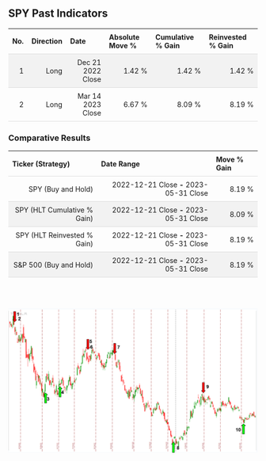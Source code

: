 
<style>
.hits {
            border-collapse: collapse;
            width: 100%;
        }
        .hits th, td {
            padding: 8px;
            border-bottom: 1px solid #ddd;
        }
        
        .hits td {text-align: right;}
        .hits th {text-align: left;}
        
        .hits tr:nth-child(even) {
            background-color: #f2f2f2;
        }
        
        .chartCol {
            width: 50%;
            float: left;
            padding: 20px;
        }  
</style>
    
<br>

## SPY Past Indicators

<table class="hits">
    <tr>
        <th>No.</th>
        <th>Direction</th>
        <th>Date</th>
        <th>Absolute Move %</th>
        <th>Cumulative % Gain</th>
        <th>Reinvested % Gain</th>
      </tr>
    <tr>
        <td>1</td>
        <td>Long</td>
        <td>Dec 21 2022 Close</td>
        <td>1.42 %</td>
        <td>1.42 %</td>
        <td>1.42 %</td>
    </tr>
    <tr>
        <td>2</td>
        <td>Long</td>
        <td>Mar 14 2023 Close</td>
        <td>6.67 %</td>
        <td>8.09 %</td>
        <td>8.19 %</td>
    </tr>
    
</table>

### Comparative Results

<table class="hits">
    <thead>
        <th>Ticker (Strategy)</th>
        <th>Date Range</th>
        <th>Move % Gain</th>
    </thead>
    <tbody>
        <tr>
            <td>SPY (Buy and Hold)</td>
            <td>2022-12-21 Close <b>-</b> 2023-05-31 Close</td>
            <td>8.19 %</td>
        </tr>
        <tr>
            <td>SPY (HLT Cumulative % Gain)</td>
            <td>2022-12-21 Close <b>-</b> 2023-05-31 Close</td>
            <td>8.09 %</td>
        </tr>
        <tr>
            <td>SPY (HLT Reinvested % Gain)</td>
            <td>2022-12-21 Close <b>-</b> 2023-05-31 Close</td>
            <td>8.19 %</td>
        </tr>
        <tr>
            <td>S&P 500 (Buy and Hold)</td>
            <td>2022-12-21 Close <b>-</b> 2023-05-31 Close</td>
            <td>8.19 %</td>
        </tr>
    </tbody>
</table>
<br>
<br>

![Plot](charts/TSLAstatic.png)